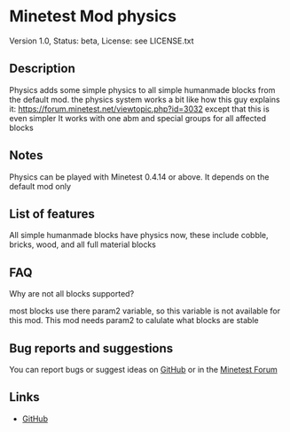 # Minetest Mod physics
Version 1.0, Status: beta, License: see LICENSE.txt

## Description
Physics adds some simple physics to all simple humanmade blocks from the default mod.
the physics system works a bit like how this guy explains it: https://forum.minetest.net/viewtopic.php?id=3032 except that this is even simpler
It works with one abm and special groups for all affected blocks

## Notes
Physics can be played with Minetest 0.4.14 or above.
It depends on the default mod only

## List of features
All simple humanmade blocks have physics now, these include cobble, bricks, wood, and all full material blocks

## FAQ
Why are not all blocks supported?

most blocks use there param2 variable, so this variable is not available for this mod. This mod needs param2 to calulate what blocks are stable

## Bug reports and suggestions
You can report bugs or suggest ideas on [GitHub](https://github.com/LHolten/block_physics/issues/new) or in the [Minetest Forum]() 

## Links
* [GitHub](https://github.com/LHolten/block_physics/)
